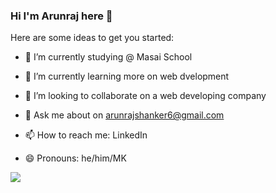 ### Hi I'm Arunraj here 👋

Here are some ideas to get you started:

- 🔭 I’m currently studying @ Masai School




- 🌱 I’m currently learning more on web dvelopment






- 👯 I’m looking to collaborate on a web developing company





- 💬 Ask me about on arunrajshanker6@gmail.com






- 📫 How to reach me: LinkedIn



- 😄 Pronouns: he/him/MK



<img src="https://github-readme-stats.vercel.app/api?username=ArunrajMK&&show_icons=true&title_color=ffffff&icon_color=bb2acf&text_color=daf7dc&bg_color=151515"/>

